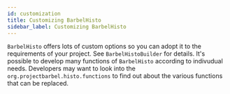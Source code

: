 ```yaml
---
id: customization
title: Customizing BarbelHisto
sidebar_label: Customizing BarbelHisto
---
```

`BarbelHisto` offers lots of custom options so you can adopt it to the requirements of your project. See `BarbelHistoBuilder` for details. It's possible to develop many functions of `BarbelHisto` according to indivudual needs. Developers may want to look into the `org.projectbarbel.histo.functions` to find out about the various functions that can be replaced. 